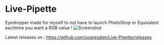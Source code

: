 # Live-Pipette

Eyedropper made for myself to not have to launch PhotoShop or Equivalent eachtime you want a RGB value !
![Screenshot](https://images2.imagebam.com/ea/80/85/d42ec01338979473.png)

Latest releases on : https://github.com/soaresden/Live-Pipette/releases
